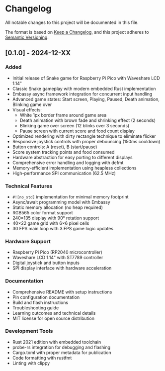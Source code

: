 # Changelog

All notable changes to this project will be documented in this file.

The format is based on [Keep a Changelog](https://keepachangelog.com/en/1.0.0/),
and this project adheres to [Semantic Versioning](https://semver.org/spec/v2.0.0.html).

## [0.1.0] - 2024-12-XX

### Added
- Initial release of Snake game for Raspberry Pi Pico with Waveshare LCD 1.14"
- Classic Snake gameplay with modern embedded Rust implementation
- Embassy async framework integration for concurrent input handling
- Advanced game states: Start screen, Playing, Paused, Death animation, Blinking game over
- Visual effects:
  - White 1px border frame around game area
  - Death animation with brown fade and shrinking effect (2 seconds)
  - Blinking game over screen (12 blinks over 3 seconds)
  - Pause screen with current score and food count display
- Optimized rendering with dirty rectangle technique to eliminate flicker
- Responsive joystick controls with proper debouncing (150ms cooldown)
- Button controls: A (reset), B (start/pause)
- Score system tracking points and food consumed
- Hardware abstraction for easy porting to different displays
- Comprehensive error handling and logging with defmt
- Memory-efficient implementation using heapless collections
- High-performance SPI communication (62.5 MHz)

### Technical Features
- `#![no_std]` implementation for minimal memory footprint
- Async/await programming model with Embassy
- Static memory allocation (no heap required)
- RGB565 color format support
- 240×135 display with 90° rotation support
- 40×22 game grid with 6×6 pixel cells
- 30 FPS main loop with 3 FPS game logic updates

### Hardware Support
- Raspberry Pi Pico (RP2040 microcontroller)
- Waveshare LCD 1.14" with ST7789 controller
- Digital joystick and button inputs
- SPI display interface with hardware acceleration

### Documentation
- Comprehensive README with setup instructions
- Pin configuration documentation
- Build and flash instructions
- Troubleshooting guide
- Learning outcomes and technical details
- MIT license for open source distribution

### Development Tools
- Rust 2021 edition with embedded toolchain
- probe-rs integration for debugging and flashing
- Cargo.toml with proper metadata for publication
- Code formatting with rustfmt
- Linting with clippy